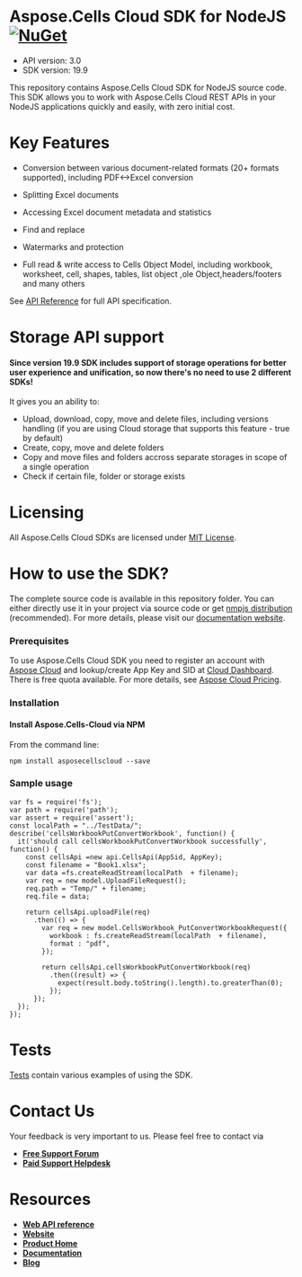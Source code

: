 # Aspose.Cells Cloud SDK for NodeJS [![NuGet](https://img.shields.io/nuget/v/Aspose.Cells-Cloud.svg)](https://www.nuget.org/packages/Aspose.Cells-Cloud/)

- API version: 3.0
- SDK version: 19.9

This repository contains Aspose.Cells Cloud SDK for NodeJS source code. This SDK allows you to work with Aspose.Cells Cloud REST APIs in your NodeJS applications quickly and easily, with zero initial cost.



# Key Features

- Conversion between various document-related formats (20+ formats supported), including PDF<->Excel conversion

- Splitting Excel documents

- Accessing Excel document metadata and statistics

- Find and replace

- Watermarks and protection

- Full read & write access to Cells Object Model, including workbook, worksheet, cell, shapes, tables, list object ,ole Object,headers/footers and many others

  

See [API Reference](https://apireference.aspose.cloud/cells/) for full API specification.



# Storage API support

#### Since version 19.9 SDK includes support of storage operations for better user experience and unification, so now there's no need to use 2 different SDKs!

It gives you an ability to:

- Upload, download, copy, move and delete files, including versions handling (if you are using Cloud storage that supports this feature - true by default)
- Create, copy, move and delete folders
- Copy and move files and folders accross separate storages in scope of a single operation
- Check if certain file, folder or storage exists

# Licensing

All Aspose.Cells Cloud SDKs are licensed under [MIT License](https://github.com/aspose-cells-cloud/aspose-cells-cloud-node/blob/master/LICENSE).



# How to use the SDK?

The complete source code is available in this repository folder. You can either directly use it in your project via source code or get [nmpjs distribution](https://www.npmjs.com/package/asposecellscloud) (recommended).  For more details, please visit our [documentation website](https://docs.aspose.cloud/display/cellscloud/Available+SDKs).

 

### Prerequisites

 To use Aspose.Cells Cloud  SDK you need to register an account with [Aspose Cloud](https://www.aspose.cloud/) and lookup/create App Key and SID at [Cloud Dashboard](https://dashboard.aspose.cloud/#/apps). There is free quota available. For more details, see [Aspose Cloud Pricing](https://purchase.aspose.cloud/pricing).

 

### Installation

#### Install Aspose.Cells-Cloud via NPM

From the command line:

```
npm install asposecellscloud --save
```



### Sample usage

 

```
var fs = require('fs');
var path = require('path');
var assert = require('assert');
const localPath = "../TestData/";
describe('cellsWorkbookPutConvertWorkbook', function() {
  it('should call cellsWorkbookPutConvertWorkbook successfully', function() {
    const cellsApi =new api.CellsApi(AppSid, AppKey);
    const filename = "Book1.xlsx";
    var data =fs.createReadStream(localPath  + filename);
    var req = new model.UploadFileRequest();
    req.path = "Temp/" + filename;
    req.file = data;

    return cellsApi.uploadFile(req)
      .then(() => {
        var req = new model.CellsWorkbook_PutConvertWorkbookRequest({
          workbook : fs.createReadStream(localPath  + filename),
          format : "pdf",
        });

        return cellsApi.cellsWorkbookPutConvertWorkbook(req)
          .then((result) => {
            expect(result.body.toString().length).to.greaterThan(0);
          });
      });
  });
});
```

# Tests

[Tests](https://github.com/aspose-cells-cloud/aspose-cells-cloud-php/tree/master/test/Api) contain various examples of using the SDK.



# Contact Us

Your feedback is very important to us. Please feel free to contact via

- [**Free Support Forum**](https://forum.aspose.cloud/c/cells)
- [**Paid Support Helpdesk**](https://helpdesk.aspose.cloud/)

# Resources

- [**Web API reference**](https://apireference.aspose.cloud/cells/)
- [**Website**](https://www.aspose.cloud)
- [**Product Home**](https://products.aspose.cloud/cells)
- [**Documentation**](https://docs.aspose.cloud/display/cellscloud/Home)
- [**Blog**](https://blog.aspose.cloud/category/cells/)